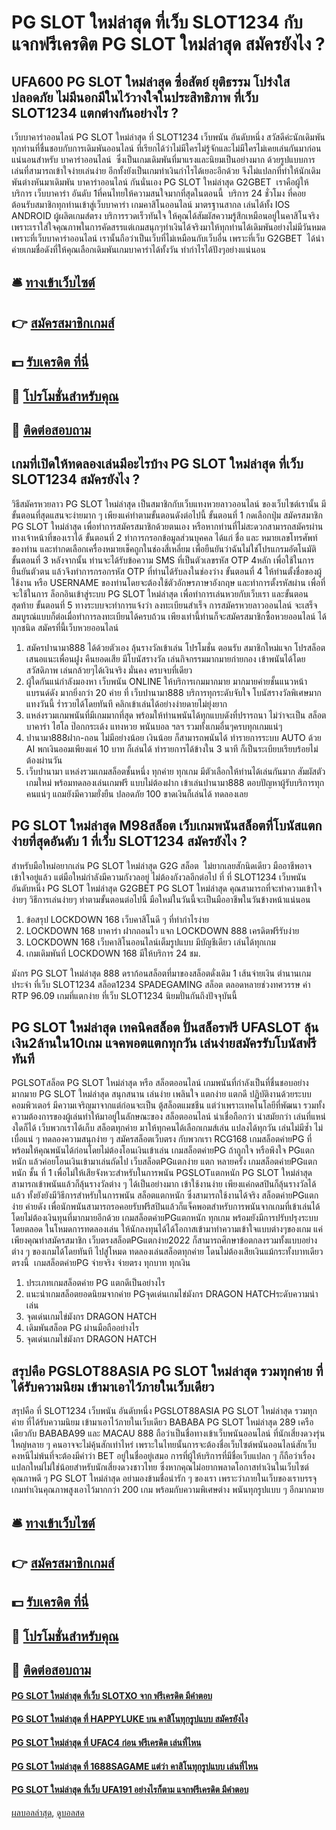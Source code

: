 # PG SLOT ใหม่ล่าสุด ที่เว็บ SLOT1234 กับ แจกฟรีเครดิต PG SLOT ใหม่ล่าสุด สมัครยังไง ?
## UFA600 PG SLOT ใหม่ล่าสุด ซื่อสัตย์ ยุติธรรม โปร่งใส ปลอดภัย ไม่มีนอกมีในไว้วางใจในประสิทธิภาพ ที่เว็บ SLOT1234 แตกต่างกันอย่างไร ?
เว็บบาคาร่าออนไลน์ PG SLOT ใหม่ล่าสุด ที่ SLOT1234 เว็บพนัน อันดับหนึ่ง สวัสดีค่ะนักเดิมพันทุกท่านที่ชื่นชอบกับการเดิมพันออนไลน์ ที่เรียกได้ว่าไม่มีใครไม่รู้จักและไม่มีใครไม่เคยเล่นกันมาก่อนแน่นอนสำหรับ บาคาร่าออนไลน์  ซึ่งเป็นเกมเดิมพันที่มาแรงและนิยมเป็นอย่างมาก ด้วยรูปแบบการเล่นที่สามารถเข้าใจง่ายเล่นง่าย อีกทั้งยังเป็นเกมทำเงินกำไรได้เยอะอีกด้วย จึงไม่แปลกที่ทำให้นักเดิมพันต่างหันมาเดิมพัน บาคาร่าออนไลน์ กันนั่นเอง PG SLOT ใหม่ล่าสุด G2GBET  เราคือผู้ให้บริการ เว็บบาคาร่า อันดับ 1ที่คนไทยให้ความสนใจมากที่สุดในตอนนี้  บริการ 24 ชั่วโมง ที่คอยต้อนรับสมาชิกทุกท่านเข้าสู่เว็บบาคาร่า เกมคาสิโนออนไลน์ มาตรฐานสากล เล่นได้ทั้ง IOS ANDROID ผู้ผลิตเกมส์ตรง บริการรวดเร็วทันใจ ให้คุณได้สัมผัสความรู้สึกเหมือนอยู่ในคาสิโนจริง  เพราะเราใส่ใจคุณภาพในการคัดสรรแต่เกมสนุกๆทำเงินได้จริงมาให้ทุกท่านได้เดิมพันอย่างไม่มีวันหมด เพราะที่เว็บบาคาร่าออนไลน์ เรานั้นถือว่าเป็นเว็บที่ไม่เหมือนกับเว็บอื่น เพราะที่เว็บ G2GBET  ได้นำค่ายเกมชื่อดังที่ให้คุณเลือกเดิมพันเกมบาคาร่าได้ทั้งวัน ทำกำไรได้ปังๆอย่างแน่นอน

## 🛎 [ทางเข้าเว็บไซต์](https://bit.ly/3dzvdtT)
## 👉 [สมัครสมาชิกเกมส์](https://bit.ly/3dzvdtT)
## 💵 [รับเครดิต ที่นี่](https://bit.ly/3DP0NOM)
## 👑 [โปรโมชั่นสำหรับคุณ](https://bit.ly/3DP0NOM)
## 📱 [ติดต่อสอบถาม](https://bit.ly/3DP0NOM)

## เกมที่เปิดให้ทดลองเล่นมีอะไรบ้าง PG SLOT ใหม่ล่าสุด ที่เว็บ SLOT1234 สมัครยังไง ?
วิธีสมัครหวยลาว PG SLOT ใหม่ล่าสุด เป็นสมาชิกกับเว็บแทงหวยลาวออนไลน์ ของเว็บไซต์เรานั้น มีขั้นตอนที่สุดแสนจะง่ายมาก ๆ เพียงแค่ทำตามขั้นตอนดังต่อไปนี้ ขั้นตอนที่ 1 กดเลือกปุ่ม สมัครสมาชิก PG SLOT ใหม่ล่าสุด เพื่อทำการสมัครสมาชิกด้วยตนเอง หรือหากท่านที่ไม่สะดวกสามารถสมัครผ่านทางเจ้าหน้าที่ของเราได้ ขั้นตอนที่ 2 ทำการกรอกข้อมูลส่วนบุคคล ได้แก่ ชื่อ และ หมายเลขโทรศัพท์ของท่าน และทำกดเลือกเครื่องหมายเช็คถูกในช่องสี่เหลี่ยม เพื่อยืนยันว่าฉันไม่ใช่โปรแกรมอัตโนมัติ ขั้นตอนที่ 3 หลังจากนั้น ท่านจะได้รับข้อความ SMS ที่เป็นตัวเลขรหัส OTP 4หลัก เพื่อใช้ในการยืนยันตัวตน แล้วจึงทำการกรอกรหัส OTP ที่ท่านได้รับลงในช่องว่าง ขั้นตอนที่ 4 ให้ท่านตั้งชื่อของผู้ใช้งาน หรือ USERNAME ของท่านโดยจะต้องใช้ตัวอักษรภาษาอังกฤษ และทำการตั้งรหัสผ่าน เพื่อที่จะใช้ในการ ล็อกอินเข้าสู่ระบบ PG SLOT ใหม่ล่าสุด เพื่อทำการเล่นหวยกับเว็บเรา และขั้นตอนสุดท้าย ขั้นตอนที่ 5 ทางระบบจะทำการแจ้งว่า ลงทะเบียนสำเร็จ การสมัครหวยลาวออนไลน์ จะเสร็จสมบูรณ์แบบก็ต่อเมื่อทำการลงทะเบียนได้ครบถ้วน เพียงเท่านี้ท่านก็จะสมัครสมาชิกซื้อหวยออนไลน์ ได้ทุกชนิด สมัครที่นี้เว็บหวยออนไลน์
1. สมัครปานามา888 ได้ด้วยตัวเอง ลุ้นรางวัลเข้าเล่น โปรโมชั่น ตอนรับ สมาชิกใหม่แจก โปรสล็อต เสนอแนะเพื่อนฝูง คืนยอดเสีย มีโบนัสรางวัล เล่นกิจกรรมมากมายก่ายกอง เข้าพนันได้โดยสวัสดิภาพ เล่นกล้วยๆได้เงินจริง มั่นคง ครบจบที่เดียว
2. ผู้ใดกันแน่กำลังมองหา เว็บพนัน ONLINE ให้บริการเกมมากมาย มากมายค่ายชั้นแนวหน้าแบรนด์ดัง มากยิ่งกว่า 20 ค่าย ที่ เว็บปานามา888 บริการทุกระดับจับใจ โบนัสรางวัลพิเศษมาก แทงวันนี้ ร่ำรวยได้โดยทันที คลิกเข้าเล่นได้อย่างง่ายดายไม่ยุ่งยาก
3. แหล่งรวมเกมพนันที่มีเกมมากที่สุด พร้อมให้ท่านพนันได้ทุกแบบดังที่ปรารถนา ไม่ว่าจะเป็น สล็อต บาคาร่า ไฮโล ป๊อกกระเด้ง แทงหวย พนันบอล ฯลฯ รวมทั้งเกมอื่นๆครบทุกเกมแน่ๆ
4. ปานามา888ฝาก-ถอน ไม่มีอย่างน้อย เงินน้อย ก็สามารถพนันได้ ทำรายการระบบ AUTO ด้วย AI พกเงินออมเพียงแค่ 10 บาท ก็เล่นได้ ทำรายการได้ข้างใน 3 นาที ก็เป็นระเบียบเรียบร้อยไม่ต้องผ่านวัน
5. เว็บปานามา แหล่งรวมเกมสล็อตชั้นหนึ่ง ทุกค่าย ทุกเกม มีตัวเลือกให้ท่านได้เล่นกันมาก สัมผัสตัวเกมใหม่ พร้อมทดลองเล่นเกมฟรี แบบไม่ต้องฝาก เข้าเล่นปานามา888 ตอบปัญหาผู้รับบริการทุกคนแน่ๆ แถมยังมีความยั่งยืน ปลอดภัย 100 ขาดเงินก็เล่นได้ ทดลองเลย

## PG SLOT ใหม่ล่าสุด M98สล็อต เว็บเกมพนันสล็อตที่โบนัสแตกง่ายที่สุดอันดับ 1 ที่เว็บ SLOT1234 สมัครยังไง ?
สำหรับมือใหม่อยากเล่น PG SLOT ใหม่ล่าสุด G2G สล็อต  ไม่ยากเลยสักนิดเดียว มืออาชีพอาจเข้าใจอยู่แล้ว แต่มือใหม่กำลังมีความกังวลอยู่ ไม่ต้องกังวลอีกต่อไป ที่ ที่ SLOT1234 เว็บพนัน อันดับหนึ่ง PG SLOT ใหม่ล่าสุด G2GBET PG SLOT ใหม่ล่าสุด คุณสามารถที่จะทำความเข้าใจง่ายๆ วิธีการเล่นง่ายๆ ทำตามขั้นตอนต่อไปนี้ มือใหม่ในวันนี้จะเป็นมืออาชีพในวันข้างหน้าแน่นอน
1. ข้อสรุป LOCKDOWN 168 เว็บคาสิโนดี ๆ ที่ทำกำไรง่าย
2. LOCKDOWN 168 บาคาร่า ฝากถอนไว แจก LOCKDOWN 888 เครดิตฟรีรับง่าย
3. LOCKDOWN 168 เว็บคาสิโนออนไลน์เต็มรูปแบบ มีบัญชีเดียว เล่นได้ทุกเกม
4. เกมเดิมพันที่ LOCKDOWN 168 มีให้บริการ 24 ชม.

มังกร PG SLOT ใหม่ล่าสุด 888 ดราก้อนสล็อตที่มาของสล็อตดั่งเดิม 1 เส้นจ่ายเงิน ตำนานเกมประจำ ที่เว็บ SLOT1234 สล็อต1234 SPADEGAMING สล็อต ตลอดหลายช่วงทศวรรษ ค่า RTP 96.09 เกมที่แตกง่าย ที่เว็บ SLOT1234 นิยมปั่นกันถึงปัจจุบันนี้

## PG SLOT ใหม่ล่าสุด เทคนิคสล็อต ปั่นสล็อรฟรี UFASLOT ลุ้นเงิน2ล้านใน10เกม แจคพอตแตกทุกวัน เล่นง่ายสมัครรับโบนัสฟรีทันที
PGLSOTสล็อต PG SLOT ใหม่ล่าสุด หรือ สล็อตออนไลน์ เกมพนันที่กำลังเป็นที่ชื่นชอบอย่างมากมาย PG SLOT ใหม่ล่าสุด สนุกสนาน เล่นง่าย เพลินใจ แตกง่าย แตกดี ปฏิบัติงานด้วยระบบคอมพิวเตอร์ มีความเจริญมาจากแต่ก่อนจะเป็น ตู้สล็อตแมชชีน แต่ว่าเพราะเทคโนโลยีที่พัฒนา รวมทั้งความต้องการของผู้เล่นทำให้มาอยู่ในลักษณะของ สล็อตออนไลน์ น่าเชื่อถือกว่า นำสมัยกว่า เล่นที่แหน่งใดก็ได้ เว็บพวกเราได้เก็บ สล็อตทุกค่าย มาให้ทุกคนได้เลือกเกมส์เล่น แปลงได้ทุกวัน เล่นไม่มีซ้ำ ไม่เบื่อแน่ ๆ ทดลองความสนุกง่าย ๆ สมัครสล็อตเว็บตรง กับพวกเรา RCG168
เกมสล็อตค่ายPG ที่พร้อมให้คุณพนันได้ก่อนโดยไม่ต้องโอนเงินเข้าเล่น เกมสล็อตค่ายPG ถ้าถูกใจ หรือพึงใจ PGแตกหนัก แล้วค่อยโอนเงินเข้ามาเล่นถัดไป เว็บสล็อตPGแตกง่าย แตก หลายครั้ง เกมสล็อตค่ายPGแตกหนัก ชั้น ที่ 1 เพื่อไม่ให้เสียจังหวะสำหรับในการพนัน PGSLOTแตกหนัก PG SLOT ใหม่ล่าสุด สามารถเข้าพนันแล้วก็ลุ้นรางวัลต่าง ๆ ได้เป็นอย่างมาก เข้าใช้งานง่าย เพียงแค่กดสปินก็ลุ้นรางวัลได้แล้ว ทั้งยังยังมีวิธีการสำหรับในการพนัน สล็อตแตกหนัก ซึ่งสามารถใช้งานได้จริง สล็อตค่ายPGแตกง่าย ค่ายดัง เพื่อนักพนันสามารถรอคอยรับฟรีสปินแล้วก็แจ็คพอตสำหรับการพนันจากเกมที่เข้าเล่นได้ โดยไม่ต้องเงินทุนที่มากมายอีกด้วย เกมสล็อตค่ายPGแตกหนัก ทุกเกม พร้อมยังมีการปรับปรุงระบบโดยตลอด ในโหมดการทดลองเล่น ให้นักลงทุนได้ได้โอกาสเข้ามาทำความเข้าใจแบบต่างๆของเกม แค่เพียงคุณทำสมัครสมาชิก เว็บตรงสล็อตPGแตกง่าย2022 ก็สามารถศึกษาข้อตกลงรวมทั้งแบบอย่างต่าง ๆ ของเกมได้โดยทันที ไปสู่โหมด ทดลองเล่นสล็อตทุกค่าย โดนไม่ต้องเสียเงินแม้กระทั้งบาทเดียว ตรงนี้  เกมสล็อตค่ายPG จ่ายจริง จ่ายตรง ทุกบาท ทุกเงิน
1. ประเภทเกมสล็อตค่าย PG แตกดีเป็นอย่างไร
2. แนะนำเกมสล็อตยอดนิยมจากค่าย PGจุดเด่นเกมไข่มังกร DRAGON HATCHระดับความน่าเล่น
3. จุดเด่นเกมไข่มังกร DRAGON HATCH
4. เดิมพันสล็อต PG ผ่านมือถืออย่างไร
5. จุดเด่นเกมไข่มังกร DRAGON HATCH

## สรุปคือ PGSLOT88ASIA PG SLOT ใหม่ล่าสุด รวมทุกค่าย ที่ได้รับความนิยม เข้ามาเอาไว้ภายในเว็บเดียว
สรุปคือ ที่ SLOT1234 เว็บพนัน อันดับหนึ่ง PGSLOT88ASIA PG SLOT ใหม่ล่าสุด รวมทุกค่าย ที่ได้รับความนิยม เข้ามาเอาไว้ภายในเว็บเดียว BABABA PG SLOT ใหม่ล่าสุด 289 เครือเดียวกับ BABABA99 และ MACAU 888 ถือว่าเป็นชื่อทางเข้าเว็บพนันออนไลน์ ที่นักเสี่ยงดวงรุ่นใหญ่หลาย ๆ คนอาจจะไม่คุ้นสักเท่าไหร่ เพราะในไทยนั้นการจะต้องชื่อเว็บไซต์พนันออนไลน์สักเว็บ คงหนีไม่พ้นที่จะต้องมีคำว่า BET อยู่ในชื่ออยู่เสมอ การที่ผู้ให้บริการที่มีชื่อเว็บแปลก ๆ ก็ถือว่าเรื่องแปลกใหม่ไม่ใช่น้อยสำหรับนักเสี่ยงดวงชาวไทย ซึ่งหากคุณไม่อยากพลาดโอกาสทำเงินในเว็บไซต์คุณภาพดี ๆ PG SLOT ใหม่ล่าสุด อย่ามองข้ามชื่อน่ารัก ๆ ของเรา เพราะว่าภายในเว็บของเราบรรจุเกมทำเงินคุณภาพสูงเอาไว้มากกว่า 200 เกม พร้อมกับความพิเศษต่าง พนันทุกรูปแบบ ๆ อีกมากมาย

## 🛎 [ทางเข้าเว็บไซต์](https://bit.ly/3dzvdtT)
## 👉 [สมัครสมาชิกเกมส์](https://bit.ly/3dzvdtT)
## 💵 [รับเครดิต ที่นี่](https://bit.ly/3DP0NOM)
## 👑 [โปรโมชั่นสำหรับคุณ](https://bit.ly/3DP0NOM)
## 📱 [ติดต่อสอบถาม](https://bit.ly/3DP0NOM)

#### [PG SLOT ใหม่ล่าสุด ที่เว็บ SLOTXO จาก ฟรีเครดิต มีคำตอบ](https://atom.io/themes/pg slot ใหม่ล่าสุด%20ที่เว็บ%20slotxo%20จาก%20ฟรีเครดิต%20มีคำตอบ)
#### [PG SLOT ใหม่ล่าสุด ที่ HAPPYLUKE บน คาสิโนทุกรูปแบบ สมัครยังไง](https://atom.io/themes/pg slot ใหม่ล่าสุด%20ที่%20happyluke%20บน%20คาสิโนทุกรูปแบบ%20สมัครยังไง)
#### [PG SLOT ใหม่ล่าสุด ที่ UFAC4 ก่อน ฟรีเครดิต เล่นที่ไหน](https://atom.io/themes/pg slot ใหม่ล่าสุด%20ที่%20ufac4%20ก่อน%20ฟรีเครดิต%20เล่นที่ไหน)
#### [PG SLOT ใหม่ล่าสุด ที่ 1688SAGAME แต่ว่า คาสิโนทุกรูปแบบ เล่นที่ไหน](https://atom.io/themes/pg slot ใหม่ล่าสุด%20ที่%201688sagame%20แต่ว่า%20คาสิโนทุกรูปแบบ%20เล่นที่ไหน)
#### [PG SLOT ใหม่ล่าสุด ที่เว็บ UFA191 อย่างไรก็ตาม แจกฟรีเครดิต มีคำตอบ](https://atom.io/themes/pg slot ใหม่ล่าสุด%20ที่เว็บ%20ufa191%20อย่างไรก็ตาม%20แจกฟรีเครดิต%20มีคำตอบ)

[ผลบอลล่าสุด](https://siamsport.tv "ผลบอลล่าสุด"), [ดูบอลสด](https://siamsport.tv/ดูบอลสด "ดูบอลสด")